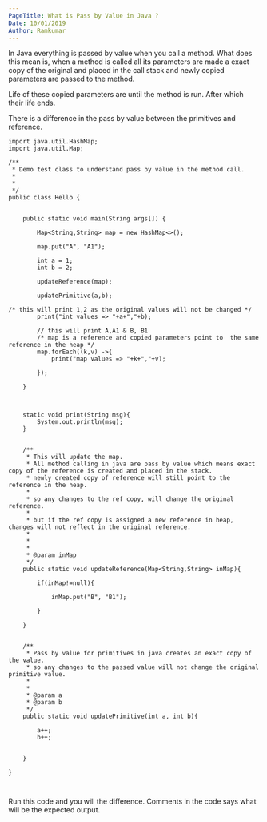 ```yaml
---
PageTitle: What is Pass by Value in Java ?
Date: 10/01/2019
Author: Ramkumar
---
```

In Java everything is passed by value when you call a method. What does this mean is, when a method is called all its parameters are made a exact copy of the original and placed in the call stack and newly copied parameters are passed to the method.

Life of these copied parameters are until the method is run. After which their life ends. 

There is a difference in the pass by value between the primitives and reference. 

```
import java.util.HashMap;
import java.util.Map;

/**
 * Demo test class to understand pass by value in the method call. 
 * 
 * 
 */
public class Hello {


    public static void main(String args[]) {

        Map<String,String> map = new HashMap<>();

        map.put("A", "A1");

        int a = 1;
        int b = 2;

        updateReference(map);

        updatePrimitive(a,b);

/* this will print 1,2 as the original values will not be changed */
        print("int values => "+a+","+b);

		// this will print A,A1 & B, B1
		/* map is a reference and copied parameters point to  the same reference in the heap */
        map.forEach((k,v) ->{
            print("map values => "+k+","+v);

        });
    
    }



    static void print(String msg){
        System.out.println(msg);
    }


    /**
     * This will update the map.
     * All method calling in java are pass by value which means exact copy of the reference is created and placed in the stack. 
     * newly created copy of reference will still point to the reference in the heap. 
     * 
     * so any changes to the ref copy, will change the original reference. 
     * 
     * but if the ref copy is assigned a new reference in heap, changes will not reflect in the original reference. 
     * 
     * 
     * 
     * @param inMap
     */
    public static void updateReference(Map<String,String> inMap){

        if(inMap!=null){

            inMap.put("B", "B1");

        }

    }


    /**
     * Pass by value for primitives in java creates an exact copy of the value.
     * so any changes to the passed value will not change the original primitive value. 
     * 
     * 
     * @param a
     * @param b
     */
    public static void updatePrimitive(int a, int b){

        a++;
        b++;


    }

}



```

Run this code and you will the difference.  Comments in the code says what  will be the expected output. 


